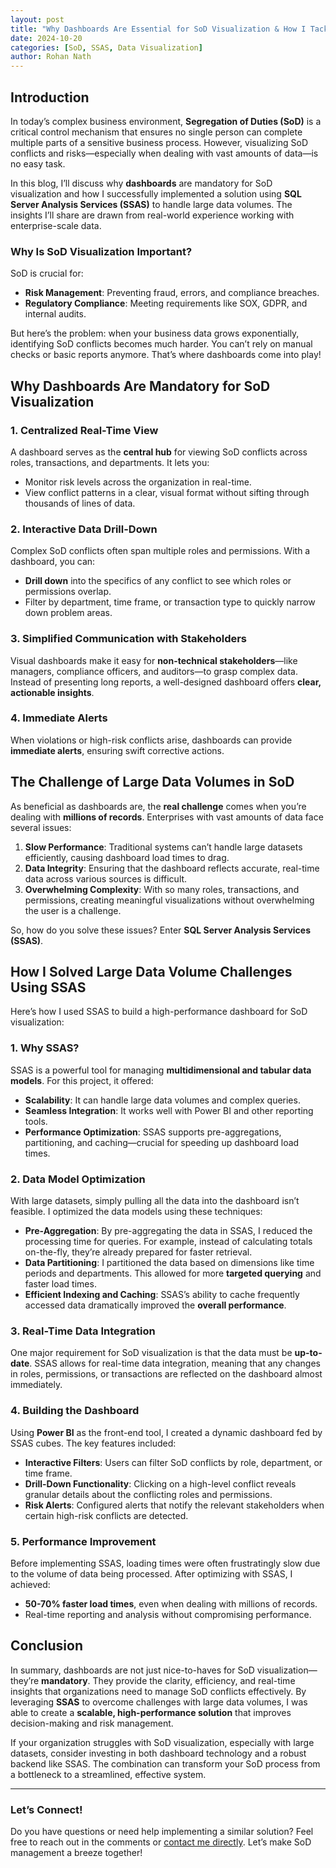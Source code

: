 ```yaml
---
layout: post
title: "Why Dashboards Are Essential for SoD Visualization & How I Tackled Large Data Challenges with SSAS"
date: 2024-10-20
categories: [SoD, SSAS, Data Visualization]
author: Rohan Nath
---
```


## Introduction

In today’s complex business environment, **Segregation of Duties (SoD)** is a critical control mechanism that ensures no single person can complete multiple parts of a sensitive business process. However, visualizing SoD conflicts and risks—especially when dealing with vast amounts of data—is no easy task.

In this blog, I’ll discuss why **dashboards** are mandatory for SoD visualization and how I successfully implemented a solution using **SQL Server Analysis Services (SSAS)** to handle large data volumes. The insights I’ll share are drawn from real-world experience working with enterprise-scale data.

### Why Is SoD Visualization Important?

SoD is crucial for:
- **Risk Management**: Preventing fraud, errors, and compliance breaches.
- **Regulatory Compliance**: Meeting requirements like SOX, GDPR, and internal audits.

But here’s the problem: when your business data grows exponentially, identifying SoD conflicts becomes much harder. You can’t rely on manual checks or basic reports anymore. That’s where dashboards come into play!

## Why Dashboards Are Mandatory for SoD Visualization

### 1. Centralized Real-Time View
A dashboard serves as the **central hub** for viewing SoD conflicts across roles, transactions, and departments. It lets you:
- Monitor risk levels across the organization in real-time.
- View conflict patterns in a clear, visual format without sifting through thousands of lines of data.

### 2. Interactive Data Drill-Down
Complex SoD conflicts often span multiple roles and permissions. With a dashboard, you can:
- **Drill down** into the specifics of any conflict to see which roles or permissions overlap.
- Filter by department, time frame, or transaction type to quickly narrow down problem areas.

### 3. Simplified Communication with Stakeholders
Visual dashboards make it easy for **non-technical stakeholders**—like managers, compliance officers, and auditors—to grasp complex data. Instead of presenting long reports, a well-designed dashboard offers **clear, actionable insights**.

### 4. Immediate Alerts
When violations or high-risk conflicts arise, dashboards can provide **immediate alerts**, ensuring swift corrective actions.

## The Challenge of Large Data Volumes in SoD

As beneficial as dashboards are, the **real challenge** comes when you’re dealing with **millions of records**. Enterprises with vast amounts of data face several issues:
1. **Slow Performance**: Traditional systems can’t handle large datasets efficiently, causing dashboard load times to drag.
2. **Data Integrity**: Ensuring that the dashboard reflects accurate, real-time data across various sources is difficult.
3. **Overwhelming Complexity**: With so many roles, transactions, and permissions, creating meaningful visualizations without overwhelming the user is a challenge.

So, how do you solve these issues? Enter **SQL Server Analysis Services (SSAS)**.

## How I Solved Large Data Volume Challenges Using SSAS

Here’s how I used SSAS to build a high-performance dashboard for SoD visualization:

### 1. Why SSAS?
SSAS is a powerful tool for managing **multidimensional and tabular data models**. For this project, it offered:
- **Scalability**: It can handle large data volumes and complex queries.
- **Seamless Integration**: It works well with Power BI and other reporting tools.
- **Performance Optimization**: SSAS supports pre-aggregations, partitioning, and caching—crucial for speeding up dashboard load times.

### 2. Data Model Optimization
With large datasets, simply pulling all the data into the dashboard isn’t feasible. I optimized the data models using these techniques:
- **Pre-Aggregation**: By pre-aggregating the data in SSAS, I reduced the processing time for queries. For example, instead of calculating totals on-the-fly, they’re already prepared for faster retrieval.
- **Data Partitioning**: I partitioned the data based on dimensions like time periods and departments. This allowed for more **targeted querying** and faster load times.
- **Efficient Indexing and Caching**: SSAS’s ability to cache frequently accessed data dramatically improved the **overall performance**.

### 3. Real-Time Data Integration
One major requirement for SoD visualization is that the data must be **up-to-date**. SSAS allows for real-time data integration, meaning that any changes in roles, permissions, or transactions are reflected on the dashboard almost immediately.

### 4. Building the Dashboard
Using **Power BI** as the front-end tool, I created a dynamic dashboard fed by SSAS cubes. The key features included:
- **Interactive Filters**: Users can filter SoD conflicts by role, department, or time frame.
- **Drill-Down Functionality**: Clicking on a high-level conflict reveals granular details about the conflicting roles and permissions.
- **Risk Alerts**: Configured alerts that notify the relevant stakeholders when certain high-risk conflicts are detected.

### 5. Performance Improvement
Before implementing SSAS, loading times were often frustratingly slow due to the volume of data being processed. After optimizing with SSAS, I achieved:
- **50-70% faster load times**, even when dealing with millions of records.
- Real-time reporting and analysis without compromising performance.

## Conclusion

In summary, dashboards are not just nice-to-haves for SoD visualization—they’re **mandatory**. They provide the clarity, efficiency, and real-time insights that organizations need to manage SoD conflicts effectively. By leveraging **SSAS** to overcome challenges with large data volumes, I was able to create a **scalable, high-performance solution** that improves decision-making and risk management.

If your organization struggles with SoD visualization, especially with large datasets, consider investing in both dashboard technology and a robust backend like SSAS. The combination can transform your SoD process from a bottleneck to a streamlined, effective system.

---

### Let’s Connect!
Do you have questions or need help implementing a similar solution? Feel free to reach out in the comments or [contact me directly](mailto:youremail@example.com). Let’s make SoD management a breeze together!
